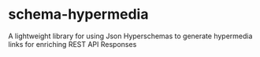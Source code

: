 # schema-hypermedia
A lightweight library for using Json Hyperschemas to generate hypermedia links for enriching REST API Responses
